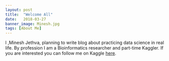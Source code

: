```yaml
---
layout: post
title:  "Welcome All"
date:   2018-03-27
banner_image: Minesh.jpg
tags: [About Me]
---
```


I ,Minesh Jethva, planning to write blog about practicing data science in real life. By profession I am a Bioinformatics researcher and part-time Kaggler. If you are interested you can follow me on Kaggle [here](https://www.kaggle.com/mineshjethva).
